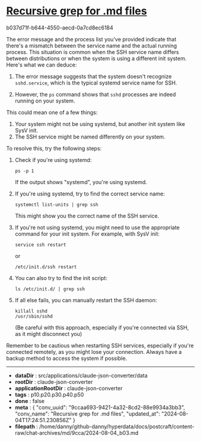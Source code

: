 # [Recursive grep for .md files](https://claude.ai/chat/9ccaa693-9421-4a32-8cd2-88e9934a3bb3)

b037d71f-b644-4550-aecd-0a7cd8ec6184

 The error message and the process list you've provided indicate that there's a mismatch between the service name and the actual running process. This situation is common when the SSH service name differs between distributions or when the system is using a different init system. Here's what we can deduce:

1. The error message suggests that the system doesn't recognize `sshd.service`, which is the typical systemd service name for SSH.

2. However, the `ps` command shows that `sshd` processes are indeed running on your system.

This could mean one of a few things:

1. Your system might not be using systemd, but another init system like SysV init.
2. The SSH service might be named differently on your system.

To resolve this, try the following steps:

1. Check if you're using systemd:
   ```
   ps -p 1
   ```
   If the output shows "systemd", you're using systemd.

2. If you're using systemd, try to find the correct service name:
   ```
   systemctl list-units | grep ssh
   ```
   This might show you the correct name of the SSH service.

3. If you're not using systemd, you might need to use the appropriate command for your init system. For example, with SysV init:
   ```
   service ssh restart
   ```
   or
   ```
   /etc/init.d/ssh restart
   ```

4. You can also try to find the init script:
   ```
   ls /etc/init.d/ | grep ssh
   ```

5. If all else fails, you can manually restart the SSH daemon:
   ```
   killall sshd
   /usr/sbin/sshd
   ```
   (Be careful with this approach, especially if you're connected via SSH, as it might disconnect you)

Remember to be cautious when restarting SSH services, especially if you're connected remotely, as you might lose your connection. Always have a backup method to access the system if possible.

---

* **dataDir** : src/applications/claude-json-converter/data
* **rootDir** : claude-json-converter
* **applicationRootDir** : claude-json-converter
* **tags** : p10.p20.p30.p40.p50
* **done** : false
* **meta** : {
  "conv_uuid": "9ccaa693-9421-4a32-8cd2-88e9934a3bb3",
  "conv_name": "Recursive grep for .md files",
  "updated_at": "2024-08-04T17:24:51.230856Z"
}
* **filepath** : /home/danny/github-danny/hyperdata/docs/postcraft/content-raw/chat-archives/md/9cca/2024-08-04_b03.md